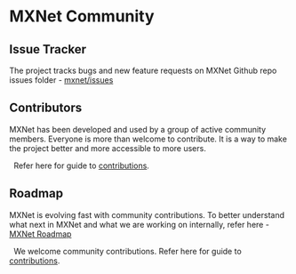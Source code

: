 # MXNet Community
## Issue Tracker
The project tracks bugs and new feature requests on MXNet Github repo issues folder - [mxnet/issues](https://github.com/dmlc/mxnet/issues)
## Contributors
MXNet has been developed and used by a group of active community members. Everyone is more than welcome to contribute. It is a way to make the project better and more accessible to more users.


&nbsp;
Refer here for guide to [contributions](http://mxnet.io/community/contribute.html).

## Roadmap

MXNet is evolving fast with community contributions. To better understand what next in MXNet and what we are working on internally, refer here - [MXNet Roadmap](https://github.com/dmlc/mxnet/labels/Roadmap)


&nbsp;
We welcome community contributions. Refer here for guide to [contributions](http://mxnet.io/community/contribute.html).

